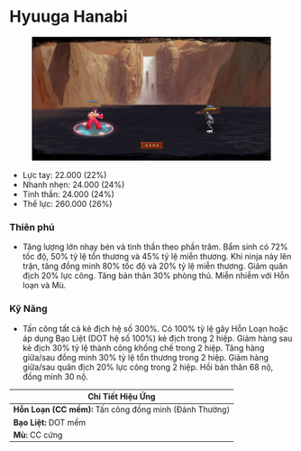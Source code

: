 # Hyuuga Hanabi

<figure><img src="../../.gitbook/assets/Hanabi_Hyuga_S.Atk_.gif" alt=""><figcaption></figcaption></figure>

* Lực tay: 22.000 (22%)
* Nhanh nhẹn: 24.000 (24%)
* Tinh thần: 24.000 (24%)
* Thể lực: 260.000 (26%)

### Thiên phú

* Tăng lượng lớn nhạy bén và tinh thần theo phần trăm. Bẩm sinh có 72% tốc độ, 50% tỷ lệ tổn thương và 45% tỷ lệ miễn thương. Khi ninja này lên trận, tăng đồng minh 80% tốc độ và 20% tỷ lệ miễn thương. Giảm quân địch 20% lực công. Tăng bản thân 30% phòng thủ. Miễn nhiễm với Hỗn loạn và Mù.

### Kỹ Năng

* Tấn công tất cả kẻ địch hệ số 300%. Có 100% tỷ lệ gây Hỗn Loạn hoặc áp dụng Bạo Liệt (DOT hệ số 100%) kẻ địch trong 2 hiệp. Giảm hàng sau kẻ địch 30% tỷ lệ thành công khống chế trong 2 hiệp. Tăng hàng giữa/sau đồng minh 30% tỷ lệ tổn thương trong 2 hiệp. Giảm hàng giữa/sau quân địch 20% lực công trong 2 hiệp. Hồi bản thân 68 nộ, đồng minh 30 nộ.

| Chi Tiết Hiệu Ứng                                       |
| ------------------------------------------------------- |
| **Hỗn Loạn (CC mềm):** Tấn công đồng minh (Đánh Thường) |
| **Bạo Liệt:** DOT mềm                                   |
| **Mù:** CC cứng                                         |
